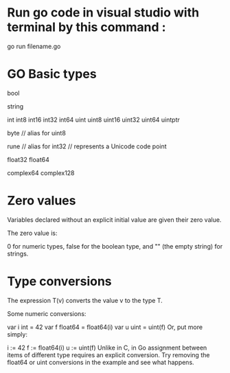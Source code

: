 # Run go code in visual studio with terminal by this command :
go run filename.go
# GO Basic types

bool

string

int  int8  int16  int32  int64
uint uint8 uint16 uint32 uint64 uintptr

byte // alias for uint8

rune // alias for int32
     // represents a Unicode code point

float32 float64

complex64 complex128

# Zero values

Variables declared without an explicit initial value are given their zero value.

The zero value is:

0 for numeric types,
false for the boolean type, and
"" (the empty string) for strings.

# Type conversions

The expression T(v) converts the value v to the type T.

Some numeric conversions:

var i int = 42
var f float64 = float64(i)
var u uint = uint(f)
Or, put more simply:

i := 42
f := float64(i)
u := uint(f)
Unlike in C, in Go assignment between items of different type requires an explicit conversion. Try removing the float64 or uint conversions in the example and see what happens.
